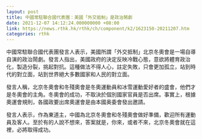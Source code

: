 ```yaml
---
layout: post
title: 中國常駐聯合國代表團：美國「外交抵制」是政治鬧劇
date: 2021-12-07 14:12:24.000000000 +08:00
link: https://news.rthk.hk/rthk/ch/component/k2/1623150-20211207.htm
categories: rthk
---
```


中國常駐聯合國代表團發言人表示，美國所謂「外交抵制」北京冬奧會是一場自導自演的政治鬧劇。發言人指出，美國政府的決定反映冷戰心態，意欲將體育政治化，製造分裂，挑起對抗。這種做法不得人心，註定失敗，只會更加孤立，站到時代的對立面，站到世界絕大多數國家和人民的對立面。

發言人稱，北京冬奧會和冬殘奧會是冬奧運動員和冰雪運動愛好者的盛會，他們才是冬奧會的主角。冬奧會的成功，不取決於個別國家官員是否出席。事實上，根據奧運會規則，各國政要出席奧運會是由本國奥委會發出邀請。

發言人表示，作為東道主，中國為北京冬奧會和冬殘奧會做好準備，歡迎所有運動員及客人。至於有的人說不想來，答案就是，你來，或者不來，北京冬奧會就在這裡，必將取得成功。

